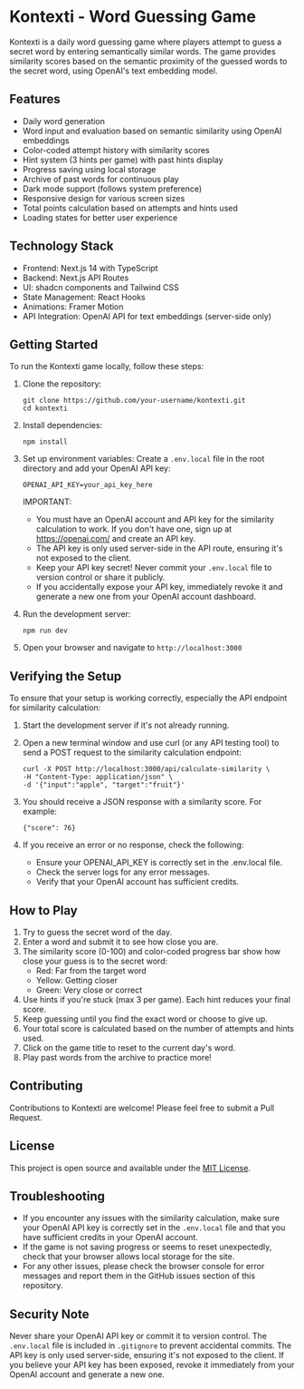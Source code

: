# Kontexti - Word Guessing Game

Kontexti is a daily word guessing game where players attempt to guess a secret word by entering semantically similar words. The game provides similarity scores based on the semantic proximity of the guessed words to the secret word, using OpenAI's text embedding model.

## Features

- Daily word generation
- Word input and evaluation based on semantic similarity using OpenAI embeddings
- Color-coded attempt history with similarity scores
- Hint system (3 hints per game) with past hints display
- Progress saving using local storage
- Archive of past words for continuous play
- Dark mode support (follows system preference)
- Responsive design for various screen sizes
- Total points calculation based on attempts and hints used
- Loading states for better user experience

## Technology Stack

- Frontend: Next.js 14 with TypeScript
- Backend: Next.js API Routes
- UI: shadcn components and Tailwind CSS
- State Management: React Hooks
- Animations: Framer Motion
- API Integration: OpenAI API for text embeddings (server-side only)

## Getting Started

To run the Kontexti game locally, follow these steps:

1. Clone the repository:
   ```
   git clone https://github.com/your-username/kontexti.git
   cd kontexti
   ```

2. Install dependencies:
   ```
   npm install
   ```

3. Set up environment variables:
   Create a `.env.local` file in the root directory and add your OpenAI API key:
   ```
   OPENAI_API_KEY=your_api_key_here
   ```
   
   IMPORTANT: 
   - You must have an OpenAI account and API key for the similarity calculation to work. If you don't have one, sign up at https://openai.com/ and create an API key.
   - The API key is only used server-side in the API route, ensuring it's not exposed to the client.
   - Keep your API key secret! Never commit your `.env.local` file to version control or share it publicly.
   - If you accidentally expose your API key, immediately revoke it and generate a new one from your OpenAI account dashboard.

4. Run the development server:
   ```
   npm run dev
   ```

5. Open your browser and navigate to `http://localhost:3000`

## Verifying the Setup

To ensure that your setup is working correctly, especially the API endpoint for similarity calculation:

1. Start the development server if it's not already running.
2. Open a new terminal window and use curl (or any API testing tool) to send a POST request to the similarity calculation endpoint:

   ```
   curl -X POST http://localhost:3000/api/calculate-similarity \
   -H "Content-Type: application/json" \
   -d '{"input":"apple", "target":"fruit"}'
   ```

3. You should receive a JSON response with a similarity score. For example:

   ```
   {"score": 76}
   ```

4. If you receive an error or no response, check the following:
   - Ensure your OPENAI_API_KEY is correctly set in the .env.local file.
   - Check the server logs for any error messages.
   - Verify that your OpenAI account has sufficient credits.

## How to Play

1. Try to guess the secret word of the day.
2. Enter a word and submit it to see how close you are.
3. The similarity score (0-100) and color-coded progress bar show how close your guess is to the secret word:
   - Red: Far from the target word
   - Yellow: Getting closer
   - Green: Very close or correct
4. Use hints if you're stuck (max 3 per game). Each hint reduces your final score.
5. Keep guessing until you find the exact word or choose to give up.
6. Your total score is calculated based on the number of attempts and hints used.
7. Click on the game title to reset to the current day's word.
8. Play past words from the archive to practice more!

## Contributing

Contributions to Kontexti are welcome! Please feel free to submit a Pull Request.

## License

This project is open source and available under the [MIT License](LICENSE).

## Troubleshooting

- If you encounter any issues with the similarity calculation, make sure your OpenAI API key is correctly set in the `.env.local` file and that you have sufficient credits in your OpenAI account.
- If the game is not saving progress or seems to reset unexpectedly, check that your browser allows local storage for the site.
- For any other issues, please check the browser console for error messages and report them in the GitHub issues section of this repository.

## Security Note

Never share your OpenAI API key or commit it to version control. The `.env.local` file is included in `.gitignore` to prevent accidental commits. The API key is only used server-side, ensuring it's not exposed to the client. If you believe your API key has been exposed, revoke it immediately from your OpenAI account and generate a new one.
